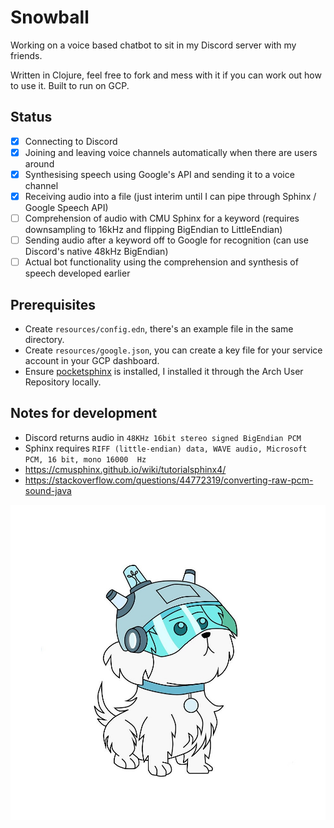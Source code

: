 # Snowball

Working on a voice based chatbot to sit in my Discord server with my friends.

Written in Clojure, feel free to fork and mess with it if you can work out how to use it. Built to run on GCP.

## Status

 * [x] Connecting to Discord
 * [x] Joining and leaving voice channels automatically when there are users around
 * [x] Synthesising speech using Google's API and sending it to a voice channel
 * [x] Receiving audio into a file (just interim until I can pipe through Sphinx / Google Speech API)
 * [ ] Comprehension of audio with CMU Sphinx for a keyword (requires downsampling to 16kHz and flipping BigEndian to LittleEndian)
 * [ ] Sending audio after a keyword off to Google for recognition (can use Discord's native 48kHz BigEndian)
 * [ ] Actual bot functionality using the comprehension and synthesis of speech developed earlier

## Prerequisites

 * Create `resources/config.edn`, there's an example file in the same directory.
 * Create `resources/google.json`, you can create a key file for your service account in your GCP dashboard.
 * Ensure [pocketsphinx][] is installed, I installed it through the Arch User Repository locally.

## Notes for development

 * Discord returns audio in `48KHz 16bit stereo signed BigEndian PCM`
 * Sphinx requires `RIFF (little-endian) data, WAVE audio, Microsoft PCM, 16 bit, mono 16000  Hz`
 * https://cmusphinx.github.io/wiki/tutorialsphinx4/
 * https://stackoverflow.com/questions/44772319/converting-raw-pcm-sound-java

![](images/snowball.png)

[pocketsphinx]: https://github.com/cmusphinx/pocketsphinx
